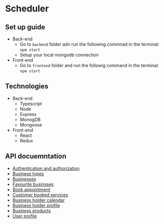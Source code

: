 # Scheduler

## Set up guide
- Back-end
  - Go to ```backend``` folder adn run the following commnad in the terminal: ```npm start```
  - Setup your local mongodb connection
- Front-end
  - Go to ```frontend``` folder and run the followig command in the terminal: ```npm start```

## Technologies
- Back-end
  - Typescript
  - Node
  - Express
  - MonogDB
  - Mongoose
- Front-end
  - React
  - Redux

## API docuemntation
- [Authentication and authorization](./docs/api/authentication-and-authorization.md)
- [Business types](./docs/api/business-types.md)
- [Businesses](./docs/api/businesse.md)
- [Favourite businsses](./docs/api/favourite-businesses.md)
- [Book appointment](./docs/api/book-appointment.md)
- [Customer booked services](./docs/api/customer-booked-services.md)
- [Business holder calendar](./docs/api/business-holder-calendar.md)
- [Business holder profile](./docs/api/business-holder-profile.md)
- [Business products](./docs/api/business-products.md)
- [User profile](./docs/api/user-profile.md)
